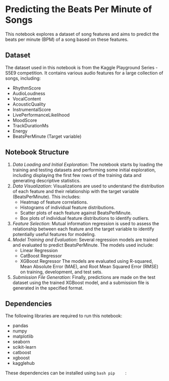 # Predicting the Beats Per Minute of Songs

This notebook explores a dataset of song features and aims to predict the beats per minute (BPM) of a song based on these features.

## Dataset

The dataset used in this notebook is from the Kaggle Playground Series - S5E9 competition. It contains various audio features for a large collection of songs, including:

- RhythmScore
- AudioLoudness
- VocalContent
- AcousticQuality
- InstrumentalScore
- LivePerformanceLikelihood
- MoodScore
- TrackDurationMs
- Energy
- BeatsPerMinute (Target variable)

## Notebook Structure

1.  *Data Loading and Initial Exploration*: The notebook starts by loading the training and testing datasets and performing some initial exploration, including displaying the first few rows of the training data and generating descriptive statistics.
2.  *Data Visualization*: Visualizations are used to understand the distribution of each feature and their relationship with the target variable (BeatsPerMinute). This includes:
    - Heatmap of feature correlations.
    - Histograms of individual feature distributions.
    - Scatter plots of each feature against BeatsPerMinute.
    - Box plots of individual feature distributions to identify outliers.
3.  *Feature Selection*: Mutual information regression is used to assess the relationship between each feature and the target variable to identify potentially useful features for modeling.
4.  *Model Training and Evaluation*: Several regression models are trained and evaluated to predict BeatsPerMinute. The models used include:
    - Linear Regression
    - CatBoost Regressor
    - XGBoost Regressor
    The models are evaluated using R-squared, Mean Absolute Error (MAE), and Root Mean Squared Error (RMSE) on training, development, and test sets.
5.  *Submission File Generation*: Finally, predictions are made on the test dataset using the trained XGBoost model, and a submission file is generated in the specified format.

## Dependencies

The following libraries are required to run this notebook:

- pandas
- numpy
- matplotlib
- seaborn
- scikit-learn
- catboost
- xgboost
- kagglehub

These dependencies can be installed using ```bash pip    ``` :
